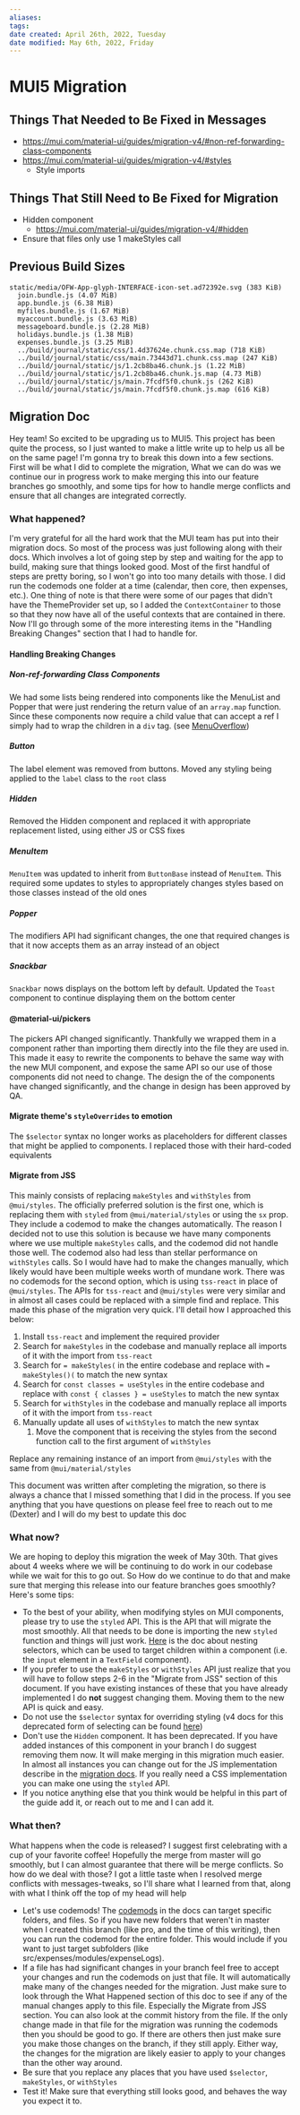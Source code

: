 ```yaml
---
aliases: 
tags: 
date created: April 26th, 2022, Tuesday
date modified: May 6th, 2022, Friday
---
```


# MUI5 Migration

## Things That Needed to Be Fixed in Messages

- https://mui.com/material-ui/guides/migration-v4/#non-ref-forwarding-class-components
- https://mui.com/material-ui/guides/migration-v4/#styles
	- Style imports

## Things That Still Need to Be Fixed for Migration

- Hidden component
	- https://mui.com/material-ui/guides/migration-v4/#hidden
- Ensure that files only use 1 makeStyles call

## Previous Build Sizes

```
static/media/OFW-App-glyph-INTERFACE-icon-set.ad72392e.svg (383 KiB)
  join.bundle.js (4.07 MiB)
  app.bundle.js (6.38 MiB)
  myfiles.bundle.js (1.67 MiB)
  myaccount.bundle.js (3.63 MiB)
  messageboard.bundle.js (2.28 MiB)
  holidays.bundle.js (1.38 MiB)
  expenses.bundle.js (3.25 MiB)
  ../build/journal/static/css/1.4d37624e.chunk.css.map (718 KiB)
  ../build/journal/static/css/main.73443d71.chunk.css.map (247 KiB)
  ../build/journal/static/js/1.2cb8ba46.chunk.js (1.22 MiB)
  ../build/journal/static/js/1.2cb8ba46.chunk.js.map (4.73 MiB)
  ../build/journal/static/js/main.7fcdf5f0.chunk.js (262 KiB)
  ../build/journal/static/js/main.7fcdf5f0.chunk.js.map (616 KiB)
```

## Migration Doc

Hey team! So excited to be upgrading us to MUI5. This project has been quite the process, so I just wanted to make a little write up to help us all be on the same page! I'm gonna try to break this down into a few sections. First will be what I did to complete the migration, What we can do was we continue our in progress work to make merging this into our feature branches go smoothly, and some tips for how to handle merge conflicts and ensure that all changes are integrated correctly.

### What happened?

I'm very grateful for all the hard work that the MUI team has put into their migration docs. So most of the process was just following along with their docs. Which involves a lot of going step by step and waiting for the app to build, making sure that things looked good. Most of the first handful of steps are pretty boring, so I won't go into too many details with those. I did run the codemods one folder at a time (calendar, then core, then expenses, etc.). One thing of note is that there were some of our pages that didn't have the ThemeProvider set up, so I added the `ContextContainer` to those so that they now have all of the useful contexts that are contained in there. Now I'll go through some of the more interesting items in the "Handling Breaking Changes" section that I had to handle for.

#### Handling Breaking Changes

##### Non-ref-forwarding Class Components

We had some lists being rendered into components like the MenuList and Popper that were just rendering the return value of an `array.map` function. Since these components now require a child value that can accept a ref I simply had to wrap the children in a `div` tag. (see [MenuOverflow](https://bitbucket.avirat.net/projects/OFW/repos/ofw-web-appv2/pull-requests/822/diff#src/utils/components/MenuOverflow.tsx?t=76))

##### Button

The label element was removed from buttons. Moved any styling being applied to the `label` class to the `root` class

##### Hidden

Removed the Hidden component and replaced it with appropriate replacement listed, using either JS or CSS fixes

##### MenuItem

`MenuItem` was updated to inherit from `ButtonBase` instead of `MenuItem`. This required some updates to styles to appropriately changes styles based on those classes instead of the old ones

##### Popper

The modifiers API had significant changes, the one that required changes is that it now accepts them as an array instead of an object

##### Snackbar

`Snackbar`  nows displays on the bottom left by default. Updated the `Toast` component to continue displaying them on the bottom center

#### @material-ui/pickers

The pickers API changed significantly. Thankfully we wrapped them in a component rather than importing them directly into the file they are used in. This made it easy to rewrite the components to behave the same way with the new MUI component, and expose the same API so our use of those components did not need to change. The design the of the components have changed significantly, and the change in design has been approved by QA.

#### Migrate theme's `styleOverrides` to emotion

The `$selector` syntax no longer works as placeholders for different classes that might be applied to components. I replaced those with their hard-coded equivalents

#### Migrate from JSS

This mainly consists of replacing `makeStyles` and `withStyles` from `@mui/styles`. The officially preferred solution is the first one, which is replacing them with `styled` from `@mui/material/styles` or using the `sx` prop. They include a codemod to make the changes automatically. The reason I decided not to use this solution is because we have many components where we use multiple `makeStyles` calls, and the codemod did not handle those well. The codemod also had less than stellar performance on `withStyles` calls. So I would have had to make the changes manually, which likely would have been multiple weeks worth of mundane work. There was no codemods for the second option, which is using `tss-react` in place of `@mui/styles`. The APIs for `tss-react` and `@mui/styles` were very similar and in almost all cases could be replaced with a simple find and replace. This made this phase of the migration very quick. I'll detail how I approached this below:

1. Install `tss-react` and implement the required provider
2. Search for `makeStyles` in the codebase and manually replace all imports of it with the import from `tss-react`
3. Search for `= makeStyles(` in the entire codebase and replace with `= makeStyles()(` to match the new syntax
4. Search for `const classes = useStyles` in the entire codebase and replace with `const { classes } = useStyles` to match the new syntax
5. Search for `withStyles` in the codebase and manually replace all imports of it with the import from `tss-react`
6. Manually update all uses of `withStyles` to match the new syntax
    1. Move the component that is receiving the styles from the second function call to the first argument of `withStyles`

Replace any remaining instance of an import from `@mui/styles` with the same from `@mui/material/styles`

This document was written after completing the migration, so there is always a chance that I missed something that I did in the process. If you see anything that you have questions on please feel free to reach out to me (Dexter) and I will do my best to update this doc

### What now?

We are hoping to deploy this migration the week of May 30th. That gives about 4 weeks where we will be continuing to do work in our codebase while we wait for this to go out. So How do we continue to do that and make sure that merging this release into our feature branches goes smoothly? Here's some tips:

- To the best of your ability, when modifying styles on MUI components, please try to use the `styled` API. This is the API that will migrate the most smoothly. All that needs to be done is importing the new `styled` function and things will just work. [Here](https://v4.mui.com/styles/basics/#nesting-selectors) is the doc about nesting selectors, which can be used to target children within a component (i.e. the `input` element in a `TextField` component).
- If you prefer to use the `makeStyles` or `withStyles` API just realize that you will have to follow steps 2-6 in the "Migrate from JSS" section of this document. If you have existing instances of these that you have already implemented I do **not** suggest changing them. Moving them to the new API is quick and easy.
- Do not use the `$selector` syntax for overriding styling (v4 docs for this deprecated form of selecting can be found [here](https://v4.mui.com/customization/components/#use-rulename-to-reference-a-local-rule-within-the-same-style-sheet))
- Don't use the `Hidden` component. It has been deprecated. If you have added instances of this component in your branch I do suggest removing them now. It will make merging in this migration much easier. In almost all instances you can change out for the JS implementation describe in the [migration docs](https://mui.com/material-ui/guides/migration-v4/#hidden). If you really need a CSS implementation you can make one using the `styled` API.
- If you notice anything else that you think would be helpful in this part of the guide add it, or reach out to me and I can add it.

### What then?

What happens when the code is released? I suggest first celebrating with a cup of your favorite coffee! Hopefully the merge from master will go smoothly, but I can almost guarantee that there will be merge conflicts. So how do we deal with those? I got a little taste when I resolved merge conflicts with messages-tweaks, so I'll share what I learned from that, along with what I think off the top of my head will help

- Let's use codemods! The [codemods](https://mui.com/material-ui/guides/migration-v4/#preset-safe) in the docs can target specific folders, and files. So if you have new folders that weren't in master when I created this branch (like pro, and the time of this writing), then you can run the codemod for the entire folder. This would include if you want to just target subfolders (like src/expenses/modules/expenseLogs).
- If a file has had significant changes in your branch feel free to accept your changes and run the codemods on just that file. It will automatically make many of the changes needed for the migration. Just make sure to look through the What Happened section of this doc to see if any of the manual changes apply to this file. Especially the Migrate from JSS section. You can also look at the commit history from the file. If the only change made in that file for the migration was running the codemods then you should be good to go. If there are others then just make sure you make those changes on the branch, if they still apply. Either way, the changes for the migration are likely easier to apply to your changes than the other way around.
- Be sure that you replace any places that you have used `$selector`, `makeStyles`, or `withStyles`
- Test it! Make sure that everything still looks good, and behaves the way you expect it to.